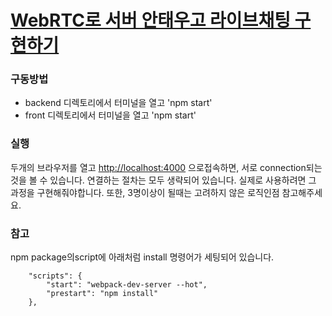 # [WebRTC로 서버 안태우고 라이브채팅 구현하기](https://kimjunho97.tistory.com/9)

### 구동방법

- backend 디렉토리에서 터미널을 열고 'npm start'
- front 디렉토리에서 터미널을 열고 'npm start'

### 실행

두개의 브라우저를 열고 [http://localhost:4000](http://localhost:4000) 으로접속하면,
서로 connection되는 것을 볼 수 있습니다.
연결하는 절차는 모두 생략되어 있습니다.
실제로 사용하려면 그 과정을 구현해줘야합니다.
또한, 3명이상이 될때는 고려하지 않은 로직인점 참고해주세요.

### 참고

npm package의script에 아래처럼 install 명령어가 세팅되어 있습니다.

```
	"scripts": {
		"start": "webpack-dev-server --hot",
		"prestart": "npm install"
	},
```
